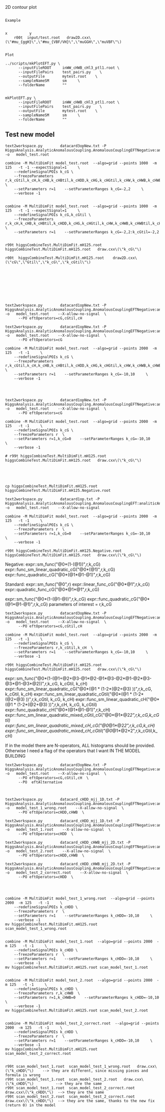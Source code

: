 2D contour plot
~~~

Example

                                                                          x          y
    r00t  input/test.root   draw2D.cxx\(\"#mu_{ggH}\",\"#mu_{VBF/VH}\",\"muGGH\",\"muVBF\"\)    
                                                     
    
Plot
~~~

    ../scripts/mkPlotEFT.py \
          --inputFileROOT     inWW_cHWB_cHl3_ptl1.root \
          --inputFilePairs    test_pairs.py    \
          --outputFile        mytest.root    \
          --sampleNameSM      sm     \
          --folderName        ""   

          
    mkPlotEFT.py \
          --inputFileROOT     inWW_cHWB_cHl3_ptl1.root \
          --inputFilePairs    test_pairs.py    \
          --outputFile        mytest.root    \
          --sampleNameSM      sm     \
          --folderName        ""   
     
     
      
    
Test new model
----

    text2workspace.py        datacard3opNew.txt -P HiggsAnalysis.AnalyticAnomalousCoupling.AnomalousCouplingEFTNegative:analiticAnomalousCouplingEFTNegative   -o   model_test.root   
    
    combine -M MultiDimFit model_test.root  --algo=grid --points 1000  -m 125   -t -1 --expectSignal=1     \
        --redefineSignalPOIs k_cG \
        --freezeParameters r,k_cGtil,k_cH,k_cHB,k_cHBtil,k_cHDD,k_cHG,k_cHGtil,k_cHW,k_cHWB,k_cHWBtil,k_cHWtil,k_cHbox,k_cHd,k_cHe,k_cHl1,k_cHl3,k_cHq1,k_cHq3,k_cHu,k_cHudAbs,k_cHudPh,k_cW,k_cWtil,k_cdBAbs,k_cdBPh,k_cdGAbs,k_cdGPh,k_cdHAbs,k_cdHPh,k_cdWAbs,k_cdWPh,k_cdd,k_cdd1,k_ceBAbs,k_ceBPh,k_ceHAbs,k_ceHPh,k_ceWAbs,k_ceWPh,k_ced,k_cee,k_ceu,k_cld,k_cle,k_cledqAbs,k_cledqPh,k_clequ1Abs,k_clequ1Ph,k_clequ3Abs,k_clequ3Ph,k_cll,k_cll1,k_clq1,k_clq3,k_clu,k_cqd1,k_cqd8,k_cqe,k_cqq1,k_cqq11,k_cqq3,k_cqq31,k_cqu1,k_cqu8,k_cquqd1Abs,k_cquqd1Ph,k_cquqd8Abs,k_cquqd8Ph,k_cuBAbs,k_cuBPh,k_cuGAbs,k_cuGPh,k_cuHAbs,k_cuHPh,k_cuWAbs,k_cuWPh,k_cud1,k_cud8,k_cuu,k_cuu1   \
        --setParameters r=1    --setParameterRanges k_cG=-2,2     \
        --verbose -1
    
    
    combine -M MultiDimFit model_test.root  --algo=grid --points 1000  -m 125   -t -1 --expectSignal=1     \
        --redefineSignalPOIs k_cG,k_cGtil \
        --freezeParameters r,k_cH,k_cHB,k_cHBtil,k_cHDD,k_cHG,k_cHGtil,k_cHW,k_cHWB,k_cHWBtil,k_cHWtil,k_cHbox,k_cHd,k_cHe,k_cHl1,k_cHl3,k_cHq1,k_cHq3,k_cHu,k_cHudAbs,k_cHudPh,k_cW,k_cWtil,k_cdBAbs,k_cdBPh,k_cdGAbs,k_cdGPh,k_cdHAbs,k_cdHPh,k_cdWAbs,k_cdWPh,k_cdd,k_cdd1,k_ceBAbs,k_ceBPh,k_ceHAbs,k_ceHPh,k_ceWAbs,k_ceWPh,k_ced,k_cee,k_ceu,k_cld,k_cle,k_cledqAbs,k_cledqPh,k_clequ1Abs,k_clequ1Ph,k_clequ3Abs,k_clequ3Ph,k_cll,k_cll1,k_clq1,k_clq3,k_clu,k_cqd1,k_cqd8,k_cqe,k_cqq1,k_cqq11,k_cqq3,k_cqq31,k_cqu1,k_cqu8,k_cquqd1Abs,k_cquqd1Ph,k_cquqd8Abs,k_cquqd8Ph,k_cuBAbs,k_cuBPh,k_cuGAbs,k_cuGPh,k_cuHAbs,k_cuHPh,k_cuWAbs,k_cuWPh,k_cud1,k_cud8,k_cuu,k_cuu1   \
        --setParameters r=1    --setParameterRanges k_cG=-2,2:k_cGtil=-2,2      
    

    r99t higgsCombineTest.MultiDimFit.mH125.root  higgsCombineTest.MultiDimFit.mH125.root   draw.cxx\(\"k_cG\"\)

    r00t  higgsCombineTest.MultiDimFit.mH125.root    draw2D.cxx\(\"cG\",\"Gtil\",\"k_cG\",\"k_cGtil\"\)    

    
    
    
    
    
    
    
    
    text2workspace.py        datacard1opNew.txt -P HiggsAnalysis.AnalyticAnomalousCoupling.AnomalousCouplingEFTNegative:analiticAnomalousCouplingEFTNegative   -o   model_test.root    --X-allow-no-signal  \
          --PO eftOperators=cG,cGtil,cH

    text2workspace.py        datacard1opNew.txt -P HiggsAnalysis.AnalyticAnomalousCoupling.AnomalousCouplingEFTNegative:analiticAnomalousCouplingEFTNegative   -o   model_test.root    --X-allow-no-signal  \
          --PO eftOperators=cG
    
    combine -M MultiDimFit model_test.root  --algo=grid --points 2000  -m 125   -t -1     \
        --redefineSignalPOIs k_cG \
        --freezeParameters r,k_cGtil,k_cH,k_cHB,k_cHBtil,k_cHDD,k_cHG,k_cHGtil,k_cHW,k_cHWB,k_cHWBtil,k_cHWtil,k_cHbox,k_cHd,k_cHe,k_cHl1,k_cHl3,k_cHq1,k_cHq3,k_cHu,k_cHudAbs,k_cHudPh,k_cW,k_cWtil,k_cdBAbs,k_cdBPh,k_cdGAbs,k_cdGPh,k_cdHAbs,k_cdHPh,k_cdWAbs,k_cdWPh,k_cdd,k_cdd1,k_ceBAbs,k_ceBPh,k_ceHAbs,k_ceHPh,k_ceWAbs,k_ceWPh,k_ced,k_cee,k_ceu,k_cld,k_cle,k_cledqAbs,k_cledqPh,k_clequ1Abs,k_clequ1Ph,k_clequ3Abs,k_clequ3Ph,k_cll,k_cll1,k_clq1,k_clq3,k_clu,k_cqd1,k_cqd8,k_cqe,k_cqq1,k_cqq11,k_cqq3,k_cqq31,k_cqu1,k_cqu8,k_cquqd1Abs,k_cquqd1Ph,k_cquqd8Abs,k_cquqd8Ph,k_cuBAbs,k_cuBPh,k_cuGAbs,k_cuGPh,k_cuHAbs,k_cuHPh,k_cuWAbs,k_cuWPh,k_cud1,k_cud8,k_cuu,k_cuu1   \
        --setParameters r=1    --setParameterRanges k_cG=-10,10     \
        --verbose -1
    
    
    
    
    text2workspace.py        datacard1opNew.txt -P HiggsAnalysis.AnalyticAnomalousCoupling.AnomalousCouplingEFTNegative:analiticAnomalousCouplingEFTNegative   -o   model_test.root    --X-allow-no-signal  \
          --PO eftOperators=cG
    
    combine -M MultiDimFit model_test.root  --algo=grid --points 2000  -m 125   -t -1     \
        --redefineSignalPOIs k_cG \
        --freezeParameters r  \
        --setParameters r=1,k_cG=0    --setParameterRanges k_cG=-10,10     \
        --verbose -1
          
    # r99t higgsCombineTest.MultiDimFit.mH125.root  higgsCombineTest.MultiDimFit.mH125.root   draw.cxx\(\"k_cG\"\)
    
    

    
    
    cp higgsCombineTest.MultiDimFit.mH125.root higgsCombineTest.MultiDimFit.mH125.Negative.root
    
    text2workspace.py        datacard1op.txt -P HiggsAnalysis.AnalyticAnomalousCoupling.AnomalousCouplingEFT:analiticAnomalousCouplingEFT   -o   model_test.root    --X-allow-no-signal
    
    combine -M MultiDimFit model_test.root  --algo=grid --points 2000  -m 125   -t -1     \
        --redefineSignalPOIs k_cG \
        --freezeParameters r  \
        --setParameters r=1,k_cG=0    --setParameterRanges k_cG=-10,10     \
        --verbose -1
          
    r99t higgsCombineTest.MultiDimFit.mH125.Negative.root  higgsCombineTest.MultiDimFit.mH125.root   draw.cxx\(\"k_cG\"\)
    
    
Negative:
expr::sm_func("@0*(1-(@1))",r,k_cG)
expr::func_sm_linear_quadratic_cG("@0*(@1)",r,k_cG)
expr::func_quadratic_cG("@0*(@1*@1-@1)",r,k_cG)

    
Standard:
expr::sm_func("@0",r)
expr::linear_func_cG("@0*@1",r,k_cG)
expr::quadratic_func_cG("@0*@1*@1",r,k_cG)
    
    
    
    
    
expr::sm_func("@0*(1-(@1-@))",r,k_cG)
expr::func_quadratic_cG("@0*(@1*@1-@1)",r,k_cG)
 parameters of interest =  r,k_cG

 
    text2workspace.py        datacard3opNew.txt -P HiggsAnalysis.AnalyticAnomalousCoupling.AnomalousCouplingEFTNegative:analiticAnomalousCouplingEFTNegative   -o   model_test.root    --X-allow-no-signal  \
          --PO eftOperators=cG,cGtil,cH
    
    combine -M MultiDimFit model_test.root  --algo=grid --points 2000  -m 125   -t -1     \
        --redefineSignalPOIs k_cG \
        --freezeParameters r,k_cGtil,k_cH  \
        --setParameters r=1    --setParameterRanges k_cG=-10,10     \
        --verbose -1
          
    r99t higgsCombineTest.MultiDimFit.mH125.root  higgsCombineTest.MultiDimFit.mH125.root   draw.cxx\(\"k_cG\"\)
 


 
expr::sm_func("@0*(1-(@1+@2+@3-@1*@2-@1*@3-@2*@1-@2*@3-@3*@1-@3*@2))",r,k_cG, k_cGtil, k_cH)
expr::func_sm_linear_quadratic_cG("@0*(@1 * (1-2*(@2+@3) ))",r,k_cG, k_cGtil, k_cH)
expr::func_sm_linear_quadratic_cGtil("@0*(@1 * (1-2*(@2+@3) ))",r,k_cGtil, k_cG, k_cH)
expr::func_sm_linear_quadratic_cH("@0*(@1 * (1-2*(@2+@3) ))",r,k_cH, k_cG, k_cGtil)
expr::func_quadratic_cH("@0*(@1*@1-@1)",r,k_cH)
expr::func_sm_linear_quadratic_mixed_cGtil_cG("@0*@1*@2*2",r,k_cG,k_cGtil)
expr::func_sm_linear_quadratic_mixed_cH_cG("@0*@1*@2*2",r,k_cG,k_cH)
expr::func_sm_linear_quadratic_mixed_cH_cGtil("@0*@1*@2*2",r,k_cGtil,k_cH)





If in the model there are N-operators, ALL histograms should be provided.
Otherwise I need a flag of the operators that I want IN THE MODEL BUILDING







    text2workspace.py        datacard3opNew.txt -P HiggsAnalysis.AnalyticAnomalousCoupling.AnomalousCouplingEFTNegative:analiticAnomalousCouplingEFTNegative   -o   model_test.root    --X-allow-no-signal  \
          --PO eftOperators=cG,cGtil,cH  \
          --PO  eftAlternative
    
    

    text2workspace.py        datacard_cHDD_mjj_1D.txt -P HiggsAnalysis.AnalyticAnomalousCoupling.AnomalousCouplingEFTNegative:analiticAnomalousCouplingEFTNegative   -o   model_test_1_wrong.root    --X-allow-no-signal  \
          --PO eftOperators=cHDD,cHWB  \    
    
    text2workspace.py        datacard_cHDD_mjj_1D.txt -P HiggsAnalysis.AnalyticAnomalousCoupling.AnomalousCouplingEFTNegative:analiticAnomalousCouplingEFTNegative   -o   model_test_1.root    --X-allow-no-signal  \
          --PO eftOperators=cHDD  \
      
    text2workspace.py        datacard_cHDD_cHWB_mjj_2D.txt -P HiggsAnalysis.AnalyticAnomalousCoupling.AnomalousCouplingEFTNegative:analiticAnomalousCouplingEFTNegative   -o   model_test_2.root    --X-allow-no-signal  \
          --PO eftOperators=cHDD,cHWB  \

    text2workspace.py        datacard_cHDD_cHWB_mjj_2D.txt -P HiggsAnalysis.AnalyticAnomalousCoupling.AnomalousCouplingEFTNegative:analiticAnomalousCouplingEFTNegative   -o   model_test_2_correct.root    --X-allow-no-signal  \
          --PO eftOperators=cHDD  \
          

          
          
    combine -M MultiDimFit model_test_1_wrong.root  --algo=grid --points 2000  -m 125   -t -1     \
        --redefineSignalPOIs k_cHDD \
        --freezeParameters r  \
        --setParameters r=1    --setParameterRanges k_cHDD=-10,10     \
        --verbose -1
    mv higgsCombineTest.MultiDimFit.mH125.root scan_model_test_1_wrong.root

    
    combine -M MultiDimFit model_test_1.root  --algo=grid --points 2000  -m 125   -t -1     \
        --redefineSignalPOIs k_cHDD \
        --freezeParameters r  \
        --setParameters r=1    --setParameterRanges k_cHDD=-10,10     \
        --verbose -1
    mv higgsCombineTest.MultiDimFit.mH125.root scan_model_test_1.root
    
    
    combine -M MultiDimFit model_test_2.root  --algo=grid --points 2000  -m 125   -t -1     \
        --redefineSignalPOIs k_cHDD \
        --freezeParameters r,k_cHWB  \
        --setParameters r=1,k_cHWB=0    --setParameterRanges k_cHDD=-10,10     \
        --verbose -1
    mv higgsCombineTest.MultiDimFit.mH125.root scan_model_test_2.root
    
    
    combine -M MultiDimFit model_test_2_correct.root  --algo=grid --points 2000  -m 125   -t -1     \
        --redefineSignalPOIs k_cHDD \
        --freezeParameters r  \
        --setParameters r=1    --setParameterRanges k_cHDD=-10,10     \
        --verbose -1
    mv higgsCombineTest.MultiDimFit.mH125.root scan_model_test_2_correct.root
     
     
    r99t scan_model_test_1.root  scan_model_test_1_wrong.root   draw.cxx\(\"k_cHDD\"\)    --> they are different, since missing pieces and formula is wrong
    r99t scan_model_test_1.root  scan_model_test_2.root   draw.cxx\(\"k_cHDD\"\)          --> they are the same
    r99t scan_model_test_1.root  scan_model_test_2_correct.root   draw.cxx\(\"k_cHDD\"\)  --> they are the same
    r99t scan_model_test_2.root  scan_model_test_2_correct.root   draw.cxx\(\"k_cHDD\"\)  --> they are the same, thanks to the new fix (return 0) in the model

    
    
    
    